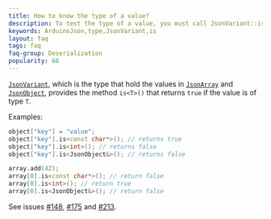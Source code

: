 ```yaml
---
title: How to know the type of a value?
description: To test the type of a value, you must call JsonVariant::is()
keywords: ArduinoJson,type,JsonVariant,is
layout: faq
tags: faq
faq-group: Deserialization
popularity: 66
---
```


[`JsonVariant`]({{site.baseurl}}/api/jsonvariant/), which is the type that hold the values in [`JsonArray`]({{site.baseurl}}/api/jsonarray/) and [`JsonObject`]({{site.baseurl}}/api/jsonobject/), provides the method `is<T>()` that returns `true` if the value is of type `T`.

Examples:

```c++
object["key"] = "value";
object["key"].is<const char*>(); // returns true
object["key"].is<int>(); // returns false
object["key"].is<JsonObject&>(); // returns false

array.add(42);
array[0].is<const char*>(); // return false
array[0].is<int>(); // return true
array[0].is<JsonObject&>(); // return false
```

See issues [#148](https://github.com/bblanchon/ArduinoJson/issues/148), [#175](https://github.com/bblanchon/ArduinoJson/issues/175) and [#213](https://github.com/bblanchon/ArduinoJson/issues/213).
